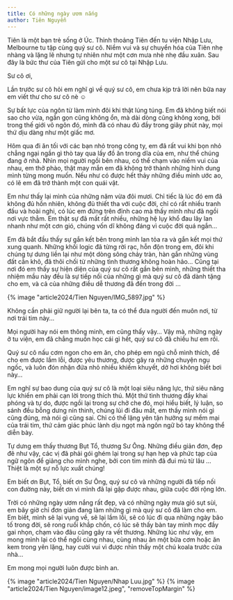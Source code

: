 ```yaml
---
title: Có những ngày ươm nắng
author: Tiên Nguyễn
---
```


<div class="editors-preface"><p>Tiên là một bạn trẻ sống ở Úc. Thỉnh thoảng Tiên đến tu viện Nhập Lưu, Melbourne tu tập cùng quý sư cô. Niềm vui và sự chuyển hóa của Tiên nhẹ nhàng và lặng lẽ nhưng tự nhiên như một cơn mưa nhè nhẹ đầu xuân. Sau đây là bức thư của Tiên gửi cho một sư cô tại Nhập Lưu.</p></div>

Sư cô ơi,

Lần trước sư cô hỏi em nghĩ gì về quý sư cô, em chưa kịp trả lời nên bữa nay em viết thư cho sư cô nè ☺

Sự bất lực của ngôn từ làm mình đôi khi thật lúng túng. Em đã không biết nói sao cho vừa, ngắn gọn cũng không ổn, mà dài dòng cũng không xong, bởi trong thế giới vô ngôn đó, mình đã có nhau đủ đầy trong giây phút này, mọi thứ dịu dàng như một giấc mơ.

Hôm qua đi ăn tối với các bạn nhỏ trong công ty, em đã rất vui khi bọn nhỏ chẳng ngại ngần gì thò tay qua lấy đồ ăn trong dĩa của em, như thể chúng đang ở nhà. Nhìn mọi người ngồi bên nhau, có thể chạm vào niềm vui của nhau, em thở phào, thật may mắn em đã không trở thành những hình dung mình từng mong muốn. Nếu như có được hết thảy những điều mình ước ao, có lẽ em đã trở thành một con quái vật. 

Em như thấy lại mình của những năm vừa đôi mươi. Chỉ tiếc là lúc đó em đã không đủ hồn nhiên, không đủ thiết tha với cuộc đời, chỉ có rất nhiều tranh đấu và hoài nghi, có lúc em đứng trên đỉnh cao mà thấy mình như đã ngồi nơi vực thẳm. Em thật sự đã mất rất nhiều, những hệ lụy khổ đau lây lan nhanh như một cơn gió, chúng vốn dĩ không đáng vì cuộc đời quá ngắn…

Em đã bắt đầu thấy sự gắn kết bên trong mình lan tỏa ra và gắn kết mọi thứ xung quanh. Những khối logic đã từng rời rạc, hỗn độn trong em, đôi khi chúng tự dưng liền lại như một dòng sông chảy tràn, hàn gắn những vùng đất cằn khô, đã thôi chối từ những tình thương không hoàn hảo… Cũng tại nơi đó em thấy sự hiện diện của quý sư cô rất gần bên mình, những thiết tha nhiệm mầu này đều là sự tiếp nối của những gì mà quý sư cô đã dành tặng cho em, và cả của những điều dễ thương đã đến trong đời …

{% image "article2024/Tien Nguyen/IMG_5897.jpg" %}

Không cần phải giữ người lại bên ta, ta có thể đưa người đến muôn nơi, từ nơi trái tim này…

Mọi người hay nói em thông minh, em cũng thấy vậy… Vậy mà, những ngày ở tu viện, em đã chẳng muốn học cái gì hết, quý sư cô đã chiều hư em rồi.

Quý sư cô nấu cơm ngon cho em ăn, cho phép em ngủ chỗ mình thích, để cho em được lầm lỗi, được yêu thương, được gây ra những chuyện ngu ngốc, và luôn đón nhận đứa nhỏ nhiều khiếm khuyết, dở hơi không biết bơi này… 

Em nghĩ sự bao dung của quý sư cô là một loại siêu năng lực, thứ siêu năng lực khiến em phải cạn lời trong thích thú. Một thứ tình thương đầy khai phóng và tự do, được ngồi lại trong sự chở che đó, mọi hiểu biết, lý luận, so sánh đều bỗng dưng nín thinh, chúng lủi đi đâu mất, em thấy mình nói gì cũng đúng, mà nói gì cũng sai. Chỉ có thể lặng yên tận hưởng sự mềm mại của trái tim, thứ cảm giác phúc lành dịu ngọt mà ngôn ngữ bó tay không thể diễn bày. 

Tự dưng em thấy thương Bụt Tổ, thương Sư Ông. Những điều giản đơn, đẹp đẽ như vậy, các vị đã phải gói ghém lại trong sự hạn hẹp và phức tạp của ngữ ngôn để giảng cho mình nghe, bởi con tim mình đã đui mù từ lâu … Thiệt là một sự nỗ lực xuất chúng!

Em biết ơn Bụt, Tổ, biết ơn Sư Ông, quý sư cô và những người đã tiếp nối con đường này, biết ơn vì mình đã lại gặp được nhau, giữa cuộc đời rộng lớn.

Trời có những ngày ươm nắng rất đẹp, và có những ngày mưa gió sụt sùi, em bây giờ chỉ đơn giản đang làm những gì mà quý sư cô đã làm cho em. Em biết, mình sẽ lại vụng về, sẽ lại lầm lỗi, sẽ có lúc đi qua những ngày bão tố trong đời, sẽ rong ruổi khắp chốn, có lúc sẽ thấy bàn tay mình mọc đầy gai nhọn, chạm vào đâu cũng gây ra vết thương. Những lúc như vậy, em mong mình lại có thể ngồi cùng nhau, cùng nhau ăn một bữa cơm hoặc ăn kem trong yên lặng, hay cười vui vì được nhìn thấy một chú koala trước cửa nhà…

Em mong mọi người luôn được bình an.

<div class="article-end"></div>

{% image "article2024/Tien Nguyen/Nhap Luu.jpg" %}
{% image "article2024/Tien Nguyen/image12.jpeg", "removeTopMargin" %}
